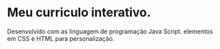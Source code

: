 # Meu curriculo interativo.
Desenvolvido com as linguagem de programação Java Script. elementos em CSS e HTML para personalização.
